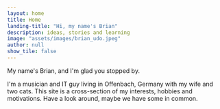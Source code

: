 ```yaml
---
layout: home
title: Home
landing-title: "Hi, my name's Brian"
description: ideas, stories and learning 
image: "assets/images/brian_udo.jpeg"
author: null
show_tile: false
---
```


My name's Brian, and I'm glad you stopped by. 

I'm a musician and IT guy living in Offenbach, Germany with my wife and two cats. This site is a cross-section of my interests, hobbies and motivations. Have a look around, maybe we have some in common.
